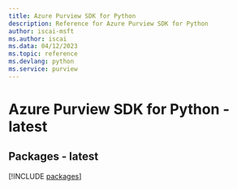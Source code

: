 ```yaml
---
title: Azure Purview SDK for Python
description: Reference for Azure Purview SDK for Python
author: iscai-msft
ms.author: iscai
ms.data: 04/12/2023
ms.topic: reference
ms.devlang: python
ms.service: purview
---
```

# Azure Purview SDK for Python - latest
## Packages - latest
[!INCLUDE [packages](purview-index.md)]
